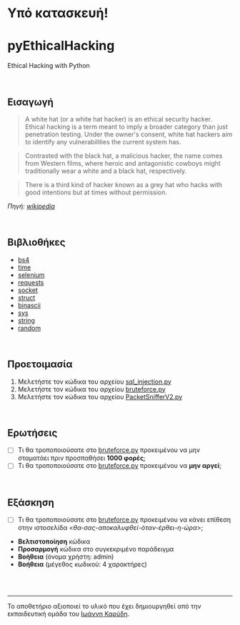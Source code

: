 # Υπό κατασκευή!

# pyEthicalHacking

Ethical Hacking with Python

<br>


## Εισαγωγή

> A white hat (or a white hat hacker) is an ethical security hacker. Ethical hacking is a term meant to imply a broader category than just penetration testing. Under the owner's consent, white hat hackers aim to identify any vulnerabilities the current system has. 

> Contrasted with the black hat, a malicious hacker, the name comes from Western films, where heroic and antagonistic cowboys might traditionally wear a white and a black hat, respectively. 

> There is a third kind of hacker known as a grey hat who hacks with good intentions but at times without permission.

*Πηγή: [wikipedia](https://en.wikipedia.org/wiki/White_hat_(computer_security))*

<br>




## Βιβλιοθήκες
* [bs4](https://pypi.org/project/bs4/)
* [time](https://docs.python.org/3/library/time.html)
* [selenium](https://www.selenium.dev/)
* [requests](https://docs.python-requests.org/en/latest/)
* [socket](https://docs.python.org/3/library/socket.html)
* [struct](https://docs.python.org/3/library/struct.html)
* [binascii](https://docs.python.org/3/library/binascii.html)
* [sys](https://docs.python.org/3/library/sys.html)
* [string](https://docs.python.org/3/library/string.html)
* [random](https://docs.python.org/3/library/random.html)


<br>


## Προετοιμασία
1. Μελετήστε τον κώδικα του αρχείου [sql_injection.py](https://github.com/diogenisAl/pyEthicalHacking/blob/main/source_code/sql_injection.py)
2. Μελετήστε τον κώδικα του αρχείου [bruteforce.py](https://github.com/diogenisAl/pyEthicalHacking/blob/main/source_code/bruteforce.py)
3. Μελετήστε τον κώδικα του αρχείου [PacketSnifferV2.py](https://github.com/diogenisAl/pyEthicalHacking/blob/main/source_code/PacketSnifferV2.py)


<br>


## Ερωτήσεις

- [ ] Τι θα τροποποιούσατε στο [bruteforce.py](https://github.com/diogenisAl/pyEthicalHacking/blob/main/source_code/bruteforce.py) προκειμένου να μην σταματάει πριν προσπαθήσει **1000 φορές**;
- [ ] Τι θα τροποποιούσατε στο [bruteforce.py](https://github.com/diogenisAl/pyEthicalHacking/blob/main/source_code/bruteforce.py) προκειμένου να **μην αργεί**;

<br>

## Εξάσκηση
- [ ] Τι θα τροποποιούσατε στο [bruteforce.py](https://github.com/diogenisAl/pyEthicalHacking/blob/main/source_code/bruteforce.py) προκειμένου να κάνει επίθεση στην ιστοσελίδα <*θα-σας-αποκαλυφθεί-όταν-έρθει-η-ώρα*>;
* **Βελτιστοποίηση** κώδικα
* **Προσαρμογή** κώδικα στο συγκεκριμένο παράδειγμα
* **Βοήθεια** (όνομα χρήστη: admin)
* **Βοήθεια** (μέγεθος κωδικού: 4 χαρακτήρες)


<br>
<br>

---

Το αποθετήριο αξιοποιεί το υλικό που έχει δημιουργηθεί από την εκπαιδευτική ομάδα του [Ιωάννη Καρύδη](https://github.com/ioanniskarydis).
